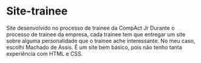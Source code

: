 # Site-trainee
Site desenvolvido no processo de trainee da CompAct Jr
Durante o processo de trainee da empresa, cada trainee tem que entregar um site sobre alguma personalidade que o trainee ache interessante.
No meu caso, escolhi Machado de Assis.
É um site bem básico, pois não tenho tanta experiência com HTML e CSS.

